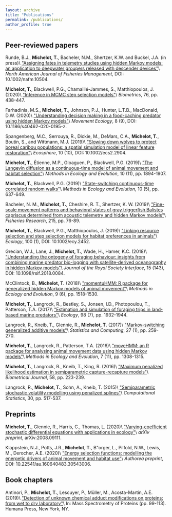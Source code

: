 ```yaml
---
layout: archive
title: "Publications"
permalink: /publications/
author_profile: true
---
```


## Peer-reviewed papers

Runde, B.J., **Michelot, T.**, Bacheler, N.M., Shertzer, K.W. and Buckel, J.A. (in press)\\
["Assigning fates in telemetry studies using hidden Markov models: an application to deepwater groupers released with descender devices"](https://afspubs.onlinelibrary.wiley.com/doi/abs/10.1002/nafm.10504)\\
_North American Journal of Fisheries Management_, DOI: 10.1002/nafm.10504.

**Michelot, T.**, Blackwell, P.G., Chamaill&eacute;-Jammes, S., Matthiopoulos, J. (2020)\\
["Inference in MCMC step selection models"](https://onlinelibrary.wiley.com/doi/abs/10.1111/biom.13170)\\
_Biometrics_, 76, pp. 438-447.

Farhadinia, M.S., **Michelot, T.**, Johnson, P.J., Hunter, L.T.B., MacDonald, D.W. (2020)\\
["Understanding decision making in a food-caching predator using hidden Markov models"](https://movementecologyjournal.biomedcentral.com/articles/10.1186/s40462-020-0195-z)\\
_Movement Ecology_, 8 (9), DOI: 10.1186/s40462-020-0195-z.

Spangenberg, M.C., Serrouya, R., Dickie, M., DeMars, C.A., **Michelot, T.**, Boutin, S., and Wittmann, M.J. (2019)\\
["Slowing down wolves to protect boreal caribou populations: a spatial simulation model of linear feature restoration"](https://esajournals.onlinelibrary.wiley.com/doi/full/10.1002/ecs2.2904)\\
_Ecosphere_,  10 (10), DOI: 10.1002/ecs2.2904.

**Michelot, T.**, &Eacute;tienne, M.P., Gloaguen, P., Blackwell, P.G. (2019)\\
["The Langevin diffusion as a continuous-time model of animal movement and habitat selection"](https://besjournals.onlinelibrary.wiley.com/doi/abs/10.1111/2041-210X.13275)\\
_Methods in Ecology and Evolution_, 10 (11), pp. 1894-1907.

**Michelot, T.**, Blackwell, P.G. (2019)\\
["State-switching continuous-time correlated random walks"](https://besjournals.onlinelibrary.wiley.com/doi/full/10.1111/2041-210X.13154)\\
_Methods in Ecology and Evolution_, 10 (5), pp. 637-649.

Bacheler, N. M., **Michelot, T.**, Cheshire, R. T., Shertzer, K. W. (2019)\\
["Fine-scale movement patterns and behavioral states of gray triggerfish Balistes capriscus determined from acoustic telemetry and hidden Markov models"](https://www.sciencedirect.com/science/article/pii/S0165783619300578)\\
_Fisheries Research_, 215, pp. 76-89.

**Michelot, T.**, Blackwell, P.G., Matthiopoulos, J. (2019)\\
["Linking resource selection and step selection models for habitat preferences in animals"](https://esajournals.onlinelibrary.wiley.com/doi/abstract/10.1002/ecy.2452)\\
_Ecology_, 100 (1), DOI: 10.1002/ecy.2452.
	
Grecian, W.J., Lane, J., **Michelot, T.**, Wade, H., Hamer, K.C. (2018)\\
["Understanding the ontogeny of foraging behaviour: insights from combining marine predator bio-logging with satellite-derived oceanography in hidden Markov models"](http://rsif.royalsocietypublishing.org/content/15/143/20180084)\\
_Journal of the Royal Society Interface_, 15 (143), DOI: 10.1098/rsif.2018.0084.

McClintock, B., **Michelot, T.** (2018)\\
["momentuHMM: R package for generalized hidden Markov models of animal movement"](http://onlinelibrary.wiley.com/doi/10.1111/2041-210X.12995/abstract)\\
_Methods in Ecology and Evolution_, 9 (6), pp. 1518-1530.

**Michelot, T.**, Langrock, R., Bestley, S., Jonsen, I.D., Photopoulou, T., Patterson, T.A. (2017)\\
["Estimation and simulation of foraging trips in land-based marine predators"](http://onlinelibrary.wiley.com/doi/10.1002/ecy.1880/abstract)\\
_Ecology_, 98 (7), pp. 1932-1944.

Langrock, R., Kneib, T., Glennie, R., **Michelot, T.** (2017)\\
["Markov-switching generalized additive models"](http://link.springer.com/article/10.1007/s11222-015-9620-3)\\
_Statistics and Computing_, 27 (1), pp. 259-270.

**Michelot, T.**, Langrock, R., Patterson, T.A. (2016)\\
["moveHMM: an R package for analysing animal movement data using hidden Markov models"](http://onlinelibrary.wiley.com/doi/10.1111/2041-210X.12578/abstract)\\
_Methods in Ecology and Evolution_, 7 (11), pp. 1308-1315.

**Michelot, T.**, Langrock, R., Kneib, T., King, R. (2016)\\
["Maximum penalized likelihood estimation in semiparametric capture-recapture models"](http://onlinelibrary.wiley.com/doi/10.1002/bimj.201400222/abstract)\\
_Biometrical Journal_, 58, pp. 223-239. 

Langrock, R., **Michelot, T.**, Sohn, A., Kneib, T. (2015)\\
["Semiparametric stochastic volatility modelling using penalized splines"](http://link.springer.com/article/10.1007/s00180-014-0547-5)\\
_Computational Statistics_, 30, pp. 517-537.

## Preprints

**Michelot, T.**, Glennie, R., Harris, C., Thomas, L. (2020)\\
["Varying-coefficient stochastic differential equations with applications in ecology"](https://arxiv.org/abs/2008.09111)\\
_arXiv preprint_, arXiv:2008.09111.

Klappstein, N.J., Potts, J.R., **Michelot, T.**, B\"orger, L., Pilfold, N.W., Lewis, M., Derocher, A.E. (2020)\\
["Energy selection functions: modelling the energetic drivers of animal movement and habitat use"](https://www.authorea.com/doi/full/10.22541/au.160640483.30543006)\\
_Authorea preprint_, DOI: 10.22541/au.160640483.30543006.

## Book chapters

Antinori, P., **Michelot, T.**, Lescuyer, P., Müller, M., Acosta-Martin, A.E. (2019)\\
["Detection of unknown chemical adduct modifications on proteins: from wet to dry laboratory"](https://link.springer.com/protocol/10.1007/978-1-4939-9232-4_8)\\
In: Mass Spectrometry of Proteins (pp. 99-113). Humana Press, New York, NY.

<!-- {% include base_path %} -->

<!-- {% for post in site.publications reversed %} -->
<!--   {% include archive-single.html %} -->
<!-- {% endfor %} -->
